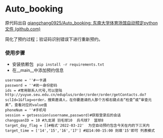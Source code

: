 # Auto_booking
原代码出自 [qiangzhang0925/Auto_booking: 东南大学体育场馆自动预定python文件 (github.com)](https://github.com/qiangzhang0925/Auto_booking)

简化了预约过程；验证码识别错误下进行重新预约。

### 使用步骤
- 安装依赖包
``` pip install -r requirements.txt```
- 在__main__中添加预约信息
```
username = ''#一卡通
password = ''#统一身份密码
ids = #常用联系人代号,可以登陆http://yuyue.seu.edu.cn/eduplus/order/order/order/getContacts.do?sclId=1&flag=order，搜索邀请人，在你要邀请的人那个方框右键点击“检查”或“审查元素”，查看对应的value值
phoneNum = ''#手机号
session = getsession(username,password)#获取登录后的会话
changguanID = 10 #九龙湖 羽毛球10  兵乓球7  篮球8
target_day_flag = []#格式'2022-03-22'  为空自动预约包含今天在内的下三天内
target_time = ['14','15','16','17'] #如14:00-15:00 则填'15'即可 列表模式
```
